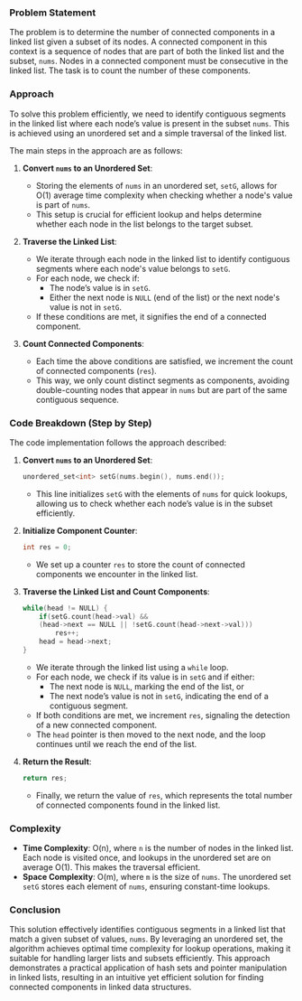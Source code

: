 ### Problem Statement

The problem is to determine the number of connected components in a linked list given a subset of its nodes. A connected component in this context is a sequence of nodes that are part of both the linked list and the subset, `nums`. Nodes in a connected component must be consecutive in the linked list. The task is to count the number of these components.

### Approach

To solve this problem efficiently, we need to identify contiguous segments in the linked list where each node’s value is present in the subset `nums`. This is achieved using an unordered set and a simple traversal of the linked list.

The main steps in the approach are as follows:

1. **Convert `nums` to an Unordered Set**:
   - Storing the elements of `nums` in an unordered set, `setG`, allows for O(1) average time complexity when checking whether a node's value is part of `nums`.
   - This setup is crucial for efficient lookup and helps determine whether each node in the list belongs to the target subset.

2. **Traverse the Linked List**:
   - We iterate through each node in the linked list to identify contiguous segments where each node's value belongs to `setG`.
   - For each node, we check if:
     - The node’s value is in `setG`.
     - Either the next node is `NULL` (end of the list) or the next node's value is not in `setG`.
   - If these conditions are met, it signifies the end of a connected component.

3. **Count Connected Components**:
   - Each time the above conditions are satisfied, we increment the count of connected components (`res`).
   - This way, we only count distinct segments as components, avoiding double-counting nodes that appear in `nums` but are part of the same contiguous sequence.

### Code Breakdown (Step by Step)

The code implementation follows the approach described:

1. **Convert `nums` to an Unordered Set**:
   ```cpp
   unordered_set<int> setG(nums.begin(), nums.end());
   ```
   - This line initializes `setG` with the elements of `nums` for quick lookups, allowing us to check whether each node’s value is in the subset efficiently.

2. **Initialize Component Counter**:
   ```cpp
   int res = 0;
   ```
   - We set up a counter `res` to store the count of connected components we encounter in the linked list.

3. **Traverse the Linked List and Count Components**:
   ```cpp
   while(head != NULL) {
       if(setG.count(head->val) && 
       (head->next == NULL || !setG.count(head->next->val)))
           res++;
       head = head->next;
   }
   ```
   - We iterate through the linked list using a `while` loop.
   - For each node, we check if its value is in `setG` and if either:
     - The next node is `NULL`, marking the end of the list, or
     - The next node’s value is not in `setG`, indicating the end of a contiguous segment.
   - If both conditions are met, we increment `res`, signaling the detection of a new connected component.
   - The `head` pointer is then moved to the next node, and the loop continues until we reach the end of the list.

4. **Return the Result**:
   ```cpp
   return res;
   ```
   - Finally, we return the value of `res`, which represents the total number of connected components found in the linked list.

### Complexity

- **Time Complexity**: O(n), where `n` is the number of nodes in the linked list. Each node is visited once, and lookups in the unordered set are on average O(1). This makes the traversal efficient.
- **Space Complexity**: O(m), where `m` is the size of `nums`. The unordered set `setG` stores each element of `nums`, ensuring constant-time lookups.

### Conclusion

This solution effectively identifies contiguous segments in a linked list that match a given subset of values, `nums`. By leveraging an unordered set, the algorithm achieves optimal time complexity for lookup operations, making it suitable for handling larger lists and subsets efficiently. This approach demonstrates a practical application of hash sets and pointer manipulation in linked lists, resulting in an intuitive yet efficient solution for finding connected components in linked data structures.